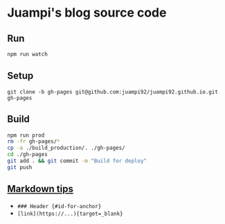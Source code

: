 # Juampi's blog source code

## Run

```bash
npm run watch
```

## Setup

```
git clone -b gh-pages git@github.com:juampi92/juampi92.github.io.git gh-pages
```

## Build


```bash
npm run prod
rm -fr gh-pages/*
cp -a ./build_production/. ./gh-pages/
cd ./gh-pages
git add . && git commit -m "Build for deploy"
git push
```

## [Markdown tips](https://michelf.ca/projects/php-markdown/extra/)

- `### Header {#id-for-anchor}`
- `[link](https://...){target=_blank}`
